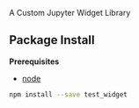A Custom Jupyter Widget Library

Package Install
---------------

**Prerequisites**
- [node](http://nodejs.org/)

```bash
npm install --save test_widget
```
